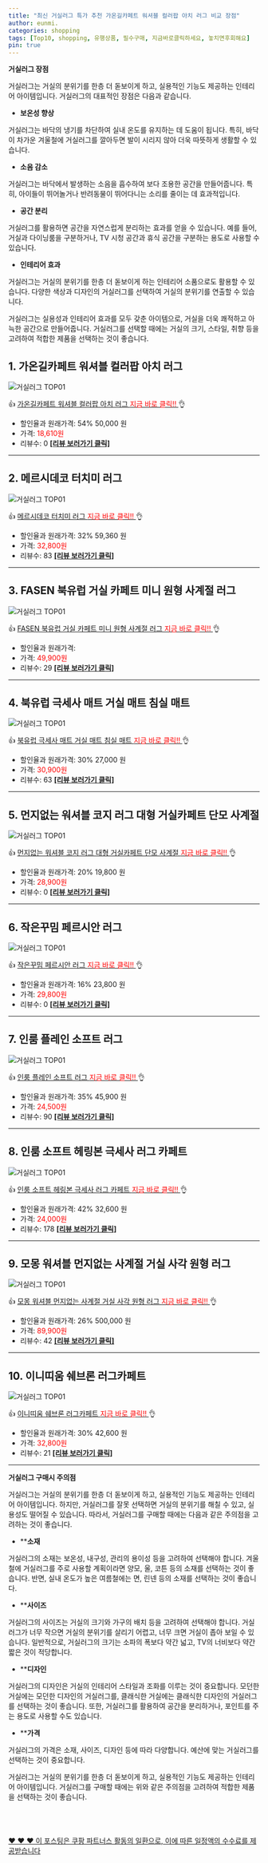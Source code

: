 ```yaml
---
title: "최신 거실러그 특가 추천 가온길카페트 워셔블 컬러팝 아치 러그 비교 장점"
author: eunmi.
categories: shopping
tags: [Top10, shopping, 유행상품, 필수구매, 지금바로클릭하세요, 놓치면후회해요]
pin: true
---
```

**거실러그 장점**

거실러그는 거실의 분위기를 한층 더 돋보이게 하고, 실용적인 기능도 제공하는 인테리어 아이템입니다. 거실러그의 대표적인 장점은 다음과 같습니다.

* **보온성 향상**

거실러그는 바닥의 냉기를 차단하여 실내 온도를 유지하는 데 도움이 됩니다. 특히, 바닥이 차가운 겨울철에 거실러그를 깔아두면 발이 시리지 않아 더욱 따뜻하게 생활할 수 있습니다.

* **소음 감소**

거실러그는 바닥에서 발생하는 소음을 흡수하여 보다 조용한 공간을 만들어줍니다. 특히, 아이들이 뛰어놀거나 반려동물이 뛰어다니는 소리를 줄이는 데 효과적입니다.

* **공간 분리**

거실러그를 활용하면 공간을 자연스럽게 분리하는 효과를 얻을 수 있습니다. 예를 들어, 거실과 다이닝룸을 구분하거나, TV 시청 공간과 휴식 공간을 구분하는 용도로 사용할 수 있습니다.

* **인테리어 효과**

거실러그는 거실의 분위기를 한층 더 돋보이게 하는 인테리어 소품으로도 활용할 수 있습니다. 다양한 색상과 디자인의 거실러그를 선택하여 거실의 분위기를 연출할 수 있습니다.

거실러그는 실용성과 인테리어 효과를 모두 갖춘 아이템으로, 거실을 더욱 쾌적하고 아늑한 공간으로 만들어줍니다. 거실러그를 선택할 때에는 거실의 크기, 스타일, 취향 등을 고려하여 적합한 제품을 선택하는 것이 좋습니다.

   

## 1. 가온길카페트 워셔블 컬러팝 아치 러그

![거실러그 TOP01](https://thumbnail10.coupangcdn.com/thumbnails/remote/230x230ex/image/retail/images/2022/07/25/14/1/29e587ca-00ce-4a59-a225-200cbe162963.jpg)


👍 [가온길카페트 워셔블 컬러팝 아치 러그 <font color=red> 지금 바로 클릭!! </font> ](https://link.coupang.com/re/AFFSDP?lptag=AF3617701&subid=GithubCoopas&pageKey=6667114301&traceid=V0-153&itemId=15326252149&vendorItemId=82546564692) 👌 


- 할인율과 원래가격: 54%  50,000   원
- 가격: <span style='color:red'>18,610원</span>
- 리뷰수: 0  [**[리뷰 보러가기 클릭]**](https://link.coupang.com/re/AFFSDP?lptag=AF3617701&subid=GithubCoopas&pageKey=6667114301&traceid=V0-153&itemId=15326252149&vendorItemId=82546564692)

---


   

## 2. 메르시데코 터치미 러그

![거실러그 TOP01](https://thumbnail8.coupangcdn.com/thumbnails/remote/230x230ex/image/retail/images/693602641322197-f90202d6-15fc-43b1-a51a-e0601de87b39.jpg)


👍 [메르시데코 터치미 러그 <font color=red> 지금 바로 클릭!! </font> ](https://link.coupang.com/re/AFFSDP?lptag=AF3617701&subid=GithubCoopas&pageKey=1440858913&traceid=V0-153&itemId=2484706378&vendorItemId=70477974921) 👌 


- 할인율과 원래가격: 32%  59,360   원
- 가격: <span style='color:red'>32,800원</span>
- 리뷰수: 83  [**[리뷰 보러가기 클릭]**](https://link.coupang.com/re/AFFSDP?lptag=AF3617701&subid=GithubCoopas&pageKey=1440858913&traceid=V0-153&itemId=2484706378&vendorItemId=70477974921)

---


   

## 3. FASEN 북유럽 거실 카페트 미니 원형 사계절 러그

![거실러그 TOP01](https://thumbnail9.coupangcdn.com/thumbnails/remote/230x230ex/image/vendor_inventory/5a9d/1d98fa69a605787abfff2d901145e96a3fd4087a4858e09c4b918bb70743.jpg)


👍 [FASEN 북유럽 거실 카페트 미니 원형 사계절 러그 <font color=red> 지금 바로 클릭!! </font> ](https://link.coupang.com/re/AFFSDP?lptag=AF3617701&subid=GithubCoopas&pageKey=6293836876&traceid=V0-153&itemId=12978340915&vendorItemId=80242286430) 👌 


- 할인율과 원래가격: 
- 가격: <span style='color:red'>49,900원</span>
- 리뷰수: 29  [**[리뷰 보러가기 클릭]**](https://link.coupang.com/re/AFFSDP?lptag=AF3617701&subid=GithubCoopas&pageKey=6293836876&traceid=V0-153&itemId=12978340915&vendorItemId=80242286430)

---


   

## 4. 북유럽 극세사 매트 거실 매트 침실 매트

![거실러그 TOP01](https://thumbnail8.coupangcdn.com/thumbnails/remote/230x230ex/image/vendor_inventory/e8fc/11d48c78ea45c892e254e9c15c49b2fdd75138017b0c5f7962c4abf1cb94.jpeg)


👍 [북유럽 극세사 매트 거실 매트 침실 매트 <font color=red> 지금 바로 클릭!! </font> ](https://link.coupang.com/re/AFFSDP?lptag=AF3617701&subid=GithubCoopas&pageKey=7460315925&traceid=V0-153&itemId=19443773360&vendorItemId=86554732409) 👌 


- 할인율과 원래가격: 30%  27,000   원
- 가격: <span style='color:red'>30,900원</span>
- 리뷰수: 63  [**[리뷰 보러가기 클릭]**](https://link.coupang.com/re/AFFSDP?lptag=AF3617701&subid=GithubCoopas&pageKey=7460315925&traceid=V0-153&itemId=19443773360&vendorItemId=86554732409)

---


   

## 5. 먼지없는 워셔블 코지 러그 대형 거실카페트 단모 사계절

![거실러그 TOP01](https://thumbnail6.coupangcdn.com/thumbnails/remote/230x230ex/image/vendor_inventory/b8b2/4f793b90d8697b817a735bebf7296d5f1acc6983b4eb8c6819a37944741e.jpg)


👍 [먼지없는 워셔블 코지 러그 대형 거실카페트 단모 사계절 <font color=red> 지금 바로 클릭!! </font> ](https://link.coupang.com/re/AFFSDP?lptag=AF3617701&subid=GithubCoopas&pageKey=7023825535&traceid=V0-153&itemId=17306009340&vendorItemId=84479784192) 👌 


- 할인율과 원래가격: 20%  19,800   원
- 가격: <span style='color:red'>28,900원</span>
- 리뷰수: 0  [**[리뷰 보러가기 클릭]**](https://link.coupang.com/re/AFFSDP?lptag=AF3617701&subid=GithubCoopas&pageKey=7023825535&traceid=V0-153&itemId=17306009340&vendorItemId=84479784192)

---


   

## 6. 작은꾸밈 페르시안 러그

![거실러그 TOP01](https://thumbnail10.coupangcdn.com/thumbnails/remote/230x230ex/image/retail/images/5472843891046450-87b6cd68-6dfd-4fd0-9e07-01dd2fa96dff.jpg)


👍 [작은꾸밈 페르시안 러그 <font color=red> 지금 바로 클릭!! </font> ](https://link.coupang.com/re/AFFSDP?lptag=AF3617701&subid=GithubCoopas&pageKey=5572749710&traceid=V0-153&itemId=8881665879&vendorItemId=76168346754) 👌 


- 할인율과 원래가격: 16%  23,800   원
- 가격: <span style='color:red'>29,800원</span>
- 리뷰수: 0  [**[리뷰 보러가기 클릭]**](https://link.coupang.com/re/AFFSDP?lptag=AF3617701&subid=GithubCoopas&pageKey=5572749710&traceid=V0-153&itemId=8881665879&vendorItemId=76168346754)

---


   

## 7. 인룸 플레인 소프트 러그

![거실러그 TOP01](https://thumbnail6.coupangcdn.com/thumbnails/remote/230x230ex/image/retail/images/1224430723018882-71bc42a8-1286-45a5-ac77-805375aa8e42.jpg)


👍 [인룸 플레인 소프트 러그 <font color=red> 지금 바로 클릭!! </font> ](https://link.coupang.com/re/AFFSDP?lptag=AF3617701&subid=GithubCoopas&pageKey=183396161&traceid=V0-153&itemId=545381693&vendorItemId=4428814645) 👌 


- 할인율과 원래가격: 35%  45,900   원
- 가격: <span style='color:red'>24,500원</span>
- 리뷰수: 90  [**[리뷰 보러가기 클릭]**](https://link.coupang.com/re/AFFSDP?lptag=AF3617701&subid=GithubCoopas&pageKey=183396161&traceid=V0-153&itemId=545381693&vendorItemId=4428814645)

---


   

## 8. 인룸 소프트 헤링본 극세사 러그 카페트

![거실러그 TOP01](https://thumbnail6.coupangcdn.com/thumbnails/remote/230x230ex/image/retail/images/13635626555256-f3655d57-3587-4355-bad4-7caae343695b.jpg)


👍 [인룸 소프트 헤링본 극세사 러그 카페트 <font color=red> 지금 바로 클릭!! </font> ](https://link.coupang.com/re/AFFSDP?lptag=AF3617701&subid=GithubCoopas&pageKey=159448041&traceid=V0-153&itemId=457913373&vendorItemId=4136525439) 👌 


- 할인율과 원래가격: 42%  32,600   원
- 가격: <span style='color:red'>24,000원</span>
- 리뷰수: 178  [**[리뷰 보러가기 클릭]**](https://link.coupang.com/re/AFFSDP?lptag=AF3617701&subid=GithubCoopas&pageKey=159448041&traceid=V0-153&itemId=457913373&vendorItemId=4136525439)

---


   

## 9. 모몽 워셔블 먼지없는 사계절 거실 사각 원형 러그

![거실러그 TOP01](https://thumbnail7.coupangcdn.com/thumbnails/remote/230x230ex/image/vendor_inventory/3e05/9d060e82799d63d545cb163e0d51b7e2458851c9b50ceef0fe9aaf8ac28d.jpg)


👍 [모몽 워셔블 먼지없는 사계절 거실 사각 원형 러그 <font color=red> 지금 바로 클릭!! </font> ](https://link.coupang.com/re/AFFSDP?lptag=AF3617701&subid=GithubCoopas&pageKey=6732297258&traceid=V0-153&itemId=15689651052&vendorItemId=82904505302) 👌 


- 할인율과 원래가격: 26%  500,000   원
- 가격: <span style='color:red'>89,900원</span>
- 리뷰수: 42  [**[리뷰 보러가기 클릭]**](https://link.coupang.com/re/AFFSDP?lptag=AF3617701&subid=GithubCoopas&pageKey=6732297258&traceid=V0-153&itemId=15689651052&vendorItemId=82904505302)

---


   

## 10. 이니띠움 쉐브론 러그카페트

![거실러그 TOP01](https://thumbnail9.coupangcdn.com/thumbnails/remote/230x230ex/image/retail/images/6702375596826560-f7216542-efee-4477-a4c4-4dd3bc0c501d.jpg)


👍 [이니띠움 쉐브론 러그카페트 <font color=red> 지금 바로 클릭!! </font> ](https://link.coupang.com/re/AFFSDP?lptag=AF3617701&subid=GithubCoopas&pageKey=193594549&traceid=V0-153&itemId=554273047&vendorItemId=4456460576) 👌 


- 할인율과 원래가격: 30%  42,600   원
- 가격: <span style='color:red'>32,800원</span>
- 리뷰수: 21  [**[리뷰 보러가기 클릭]**](https://link.coupang.com/re/AFFSDP?lptag=AF3617701&subid=GithubCoopas&pageKey=193594549&traceid=V0-153&itemId=554273047&vendorItemId=4456460576)

---
**거실러그 구매시 주의점**

거실러그는 거실의 분위기를 한층 더 돋보이게 하고, 실용적인 기능도 제공하는 인테리어 아이템입니다. 하지만, 거실러그를 잘못 선택하면 거실의 분위기를 해칠 수 있고, 실용성도 떨어질 수 있습니다. 따라서, 거실러그를 구매할 때에는 다음과 같은 주의점을 고려하는 것이 좋습니다.

* ****소재**

거실러그의 소재는 보온성, 내구성, 관리의 용이성 등을 고려하여 선택해야 합니다. 겨울철에 거실러그를 주로 사용할 계획이라면 양모, 울, 코튼 등의 소재를 선택하는 것이 좋습니다. 반면, 실내 온도가 높은 여름철에는 면, 린넨 등의 소재를 선택하는 것이 좋습니다.

* ****사이즈**

거실러그의 사이즈는 거실의 크기와 가구의 배치 등을 고려하여 선택해야 합니다. 거실러그가 너무 작으면 거실의 분위기를 살리기 어렵고, 너무 크면 거실이 좁아 보일 수 있습니다. 일반적으로, 거실러그의 크기는 소파의 폭보다 약간 넓고, TV의 너비보다 약간 짧은 것이 적당합니다.

* ****디자인**

거실러그의 디자인은 거실의 인테리어 스타일과 조화를 이루는 것이 중요합니다. 모던한 거실에는 모던한 디자인의 거실러그를, 클래식한 거실에는 클래식한 디자인의 거실러그를 선택하는 것이 좋습니다. 또한, 거실러그를 활용하여 공간을 분리하거나, 포인트를 주는 용도로 사용할 수도 있습니다.

* ****가격**

거실러그의 가격은 소재, 사이즈, 디자인 등에 따라 다양합니다. 예산에 맞는 거실러그를 선택하는 것이 중요합니다.

거실러그는 거실의 분위기를 한층 더 돋보이게 하고, 실용적인 기능도 제공하는 인테리어 아이템입니다. 거실러그를 구매할 때에는 위와 같은 주의점을 고려하여 적합한 제품을 선택하는 것이 좋습니다.<br><br><br><br><br> [ ❤ ❤ ❤ 이 포스팅은 쿠팡 파트너스 활동의 일환으로, 이에 따른 일정액의 수수료를 제공받습니다](https://link.coupang.com/a/bcEFyh)